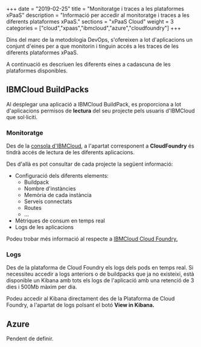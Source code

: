 +++
date        = "2019-02-25"
title       = "Monitoratge i traces a les plataformes xPaaS"
description = "Informació per accedir al monitoratge i traces a les diferents plataformes xPaaS."
sections    = "xPaaS Cloud"
weight      = 3
categories  = ["cloud","xpaas","ibmcloud","azure","cloudfoundry"]
+++

Dins del marc de la metodologia DevOps, s'ofereixen a lot d'aplicacions un conjunt d'eines per a que monitorin i tinguin accés a les traces de les diferents plataformes xPaaS.

A continuació es descriuen les diferents eines a cadascuna de les plataformes disponibles.

## IBMCloud BuildPacks

Al desplegar una aplicació a IBMCloud BuildPack, es proporciona a lot d'aplicacions permisos de **lectura** del seu projecte pels usuaris d'IBMCloud que sol·liciti.

### Monitoratge

Des de la [consola d'IBMCloud](https://cloud.ibm.com/), a l'apartat corresponent a **CloudFoundry** és tindrà accés de lectura de les diferents aplicacions.

Des d'allà es pot consultar de cada projecte la següent informació:

- Configuració dels diferents elements:
  - Buildpack
  - Nombre d'instàncies
  - Memòria de cada instància
  - Serveis connectats
  - Routes
  - ...
- Mètriques de consum en temps real
- Logs de les aplicacions


Podeu trobar més informació al respecte a [IBMCloud Cloud Foundry.](https://www.ibm.com/cloud/cloud-foundry)


### Logs

Des de la plataforma de Cloud Foundry els logs dels pods en temps real. Si necessiteu accedir a logs anteriors o de buildpacks que ja no existeixi, està disponible un Kibana amb tots els logs de l'aplicació amb una retenció de 3 dies i 500Mb màxim per dia.

Podeu accedir al Kibana directament des de la Plataforma de Cloud Foundry, a l'apartat de logs polsant el botó **View in Kibana.**

## Azure

Pendent de definir.